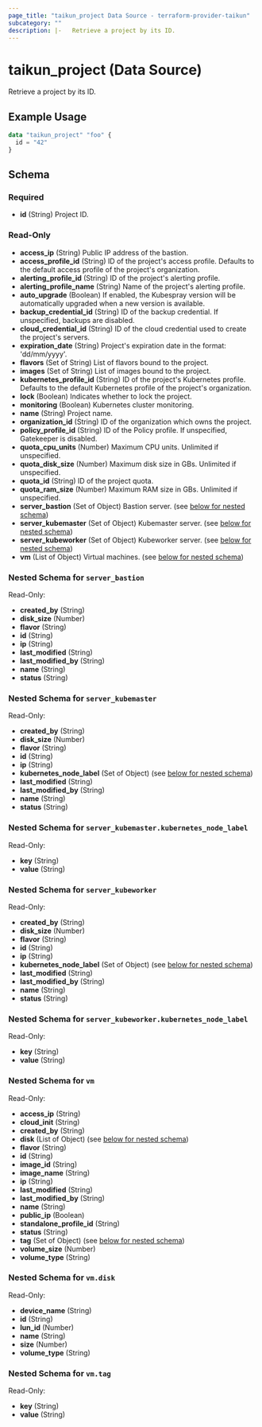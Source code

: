 ```yaml
---
page_title: "taikun_project Data Source - terraform-provider-taikun"
subcategory: ""
description: |-   Retrieve a project by its ID.
---
```


# taikun_project (Data Source)

Retrieve a project by its ID.

## Example Usage

```terraform
data "taikun_project" "foo" {
  id = "42"
}
```

<!-- schema generated by tfplugindocs -->
## Schema

### Required

- **id** (String) Project ID.

### Read-Only

- **access_ip** (String) Public IP address of the bastion.
- **access_profile_id** (String) ID of the project's access profile. Defaults to the default access profile of the project's organization.
- **alerting_profile_id** (String) ID of the project's alerting profile.
- **alerting_profile_name** (String) Name of the project's alerting profile.
- **auto_upgrade** (Boolean) If enabled, the Kubespray version will be automatically upgraded when a new version is available.
- **backup_credential_id** (String) ID of the backup credential. If unspecified, backups are disabled.
- **cloud_credential_id** (String) ID of the cloud credential used to create the project's servers.
- **expiration_date** (String) Project's expiration date in the format: 'dd/mm/yyyy'.
- **flavors** (Set of String) List of flavors bound to the project.
- **images** (Set of String) List of images bound to the project.
- **kubernetes_profile_id** (String) ID of the project's Kubernetes profile. Defaults to the default Kubernetes profile of the project's organization.
- **lock** (Boolean) Indicates whether to lock the project.
- **monitoring** (Boolean) Kubernetes cluster monitoring.
- **name** (String) Project name.
- **organization_id** (String) ID of the organization which owns the project.
- **policy_profile_id** (String) ID of the Policy profile. If unspecified, Gatekeeper is disabled.
- **quota_cpu_units** (Number) Maximum CPU units. Unlimited if unspecified.
- **quota_disk_size** (Number) Maximum disk size in GBs. Unlimited if unspecified.
- **quota_id** (String) ID of the project quota.
- **quota_ram_size** (Number) Maximum RAM size in GBs. Unlimited if unspecified.
- **server_bastion** (Set of Object) Bastion server. (see [below for nested schema](#nestedatt--server_bastion))
- **server_kubemaster** (Set of Object) Kubemaster server. (see [below for nested schema](#nestedatt--server_kubemaster))
- **server_kubeworker** (Set of Object) Kubeworker server. (see [below for nested schema](#nestedatt--server_kubeworker))
- **vm** (List of Object) Virtual machines. (see [below for nested schema](#nestedatt--vm))

<a id="nestedatt--server_bastion"></a>
### Nested Schema for `server_bastion`

Read-Only:

- **created_by** (String)
- **disk_size** (Number)
- **flavor** (String)
- **id** (String)
- **ip** (String)
- **last_modified** (String)
- **last_modified_by** (String)
- **name** (String)
- **status** (String)


<a id="nestedatt--server_kubemaster"></a>
### Nested Schema for `server_kubemaster`

Read-Only:

- **created_by** (String)
- **disk_size** (Number)
- **flavor** (String)
- **id** (String)
- **ip** (String)
- **kubernetes_node_label** (Set of Object) (see [below for nested schema](#nestedobjatt--server_kubemaster--kubernetes_node_label))
- **last_modified** (String)
- **last_modified_by** (String)
- **name** (String)
- **status** (String)

<a id="nestedobjatt--server_kubemaster--kubernetes_node_label"></a>
### Nested Schema for `server_kubemaster.kubernetes_node_label`

Read-Only:

- **key** (String)
- **value** (String)



<a id="nestedatt--server_kubeworker"></a>
### Nested Schema for `server_kubeworker`

Read-Only:

- **created_by** (String)
- **disk_size** (Number)
- **flavor** (String)
- **id** (String)
- **ip** (String)
- **kubernetes_node_label** (Set of Object) (see [below for nested schema](#nestedobjatt--server_kubeworker--kubernetes_node_label))
- **last_modified** (String)
- **last_modified_by** (String)
- **name** (String)
- **status** (String)

<a id="nestedobjatt--server_kubeworker--kubernetes_node_label"></a>
### Nested Schema for `server_kubeworker.kubernetes_node_label`

Read-Only:

- **key** (String)
- **value** (String)



<a id="nestedatt--vm"></a>
### Nested Schema for `vm`

Read-Only:

- **access_ip** (String)
- **cloud_init** (String)
- **created_by** (String)
- **disk** (List of Object) (see [below for nested schema](#nestedobjatt--vm--disk))
- **flavor** (String)
- **id** (String)
- **image_id** (String)
- **image_name** (String)
- **ip** (String)
- **last_modified** (String)
- **last_modified_by** (String)
- **name** (String)
- **public_ip** (Boolean)
- **standalone_profile_id** (String)
- **status** (String)
- **tag** (Set of Object) (see [below for nested schema](#nestedobjatt--vm--tag))
- **volume_size** (Number)
- **volume_type** (String)

<a id="nestedobjatt--vm--disk"></a>
### Nested Schema for `vm.disk`

Read-Only:

- **device_name** (String)
- **id** (String)
- **lun_id** (Number)
- **name** (String)
- **size** (Number)
- **volume_type** (String)


<a id="nestedobjatt--vm--tag"></a>
### Nested Schema for `vm.tag`

Read-Only:

- **key** (String)
- **value** (String)


